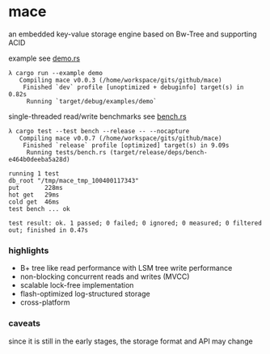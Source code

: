 # mace

an embedded key-value storage engine based on Bw-Tree and supporting ACID

example see [demo.rs](examples/demo.rs)

```
λ cargo run --example demo
   Compiling mace v0.0.3 (/home/workspace/gits/github/mace)
    Finished `dev` profile [unoptimized + debuginfo] target(s) in 0.82s
     Running `target/debug/examples/demo`
```

single-threaded read/write benchmarks see [bench.rs](tests/bench.rs)

```
λ cargo test --test bench --release -- --nocapture
   Compiling mace v0.0.7 (/home/workspace/gits/github/mace)
    Finished `release` profile [optimized] target(s) in 9.09s
     Running tests/bench.rs (target/release/deps/bench-e464b0deeba5a28d)

running 1 test
db_root "/tmp/mace_tmp_100400117343"
put       228ms
hot get   29ms
cold get  46ms
test bench ... ok

test result: ok. 1 passed; 0 failed; 0 ignored; 0 measured; 0 filtered out; finished in 0.47s
```

### highlights

- B+ tree like read performance with LSM tree write performance
- non-blocking concurrent reads and writes (MVCC)
- scalable lock-free implementation
- flash-optimized log-structured storage
- cross-platform

### caveats

since it is still in the early stages, the storage format and API may change
